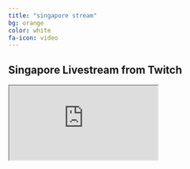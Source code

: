 ```yaml
---
title: "singapore stream"
bg: orange
color: white
fa-icon: video
---
```


## Singapore Livestream from Twitch

<div class="icontain">
  <iframe
    src="https://player.twitch.tv/?channel=tjcadam"
    allowfullscreen>
  </iframe>
</div>

